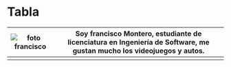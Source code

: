 # Tabla
| ![foto francisco](https://media.licdn.com/dms/image/D4E03AQFPiNEOS79s_A/profile-displayphoto-shrink_800_800/0/1695307804822?e=1701302400&v=beta&t=LWs1Ae09sVpJ9WTnOg4pNhtVX4MhLrnm6HtGBxivtks)  | Soy francisco Montero, estudiante de licenciatura en Ingeniería de Software, me gustan mucho los videojuegos y autos.  |
|---|---|
|   |   |
    
